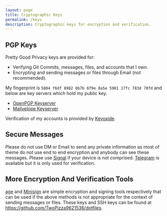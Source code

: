 ```yaml
---
layout: page
title: Cryptographic Keys
permalink: /keys
description: Cryptographic keys for encryption and verification.
---
```


## PGP Keys

Pretty Good Privacy keys are provided for:

- Verifying Git Commits, messages, files, and accounts that I own.
- Encrypting and sending messages or files through Email (not recommended).

My fingerprint is `5804 f6df 8982 0b7b 6f9e 8a5e 5981 17fc 783d 70fd` and
below are key servers which hold my public key.

- [OpenPGP Keyserver](https://keys.openpgp.org)
- [Mailvelope Keyserver](https://keys.mailvelope.com)

Verification of my accounts is provided by [Keyoxide][1].

## Secure Messages

Please do not use DM or Email to send any private information as most of theme
do not use end to end encryption and anybody can see these messages. Please use
[Signal][2] if your device is not comprised. [Telegram][3] is available but it
is only used for verification.

## More Encryption And Verification Tools

[age][4] and [Minisign][5] are simple encryption and signing tools respectively
that can be used if the above methods is not appropriate for the context of
sending messages or files. These keys and SSH keys can be found at
<https://github.com/TwoPizza9621536/dotfiles>.

[1]: https://keyoxide.org/twopizza9621536@gmail.com
[2]: https://signal.org
[3]: https://t.me/TwoPizza9621536Keyoxide
[4]: https://age-encryption.org
[5]: https://jedisct1.github.io/minisign
